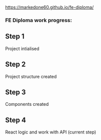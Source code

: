 https://markedone60.github.io/fe-diploma/

### FE Diploma work progress:
## Step 1
Project intialised

## Step 2
Project structure created 

## Step 3
Components created

## Step 4
React logic and work with API (current step)